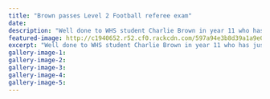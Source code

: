 ```yaml
---
title: "Brown passes Level 2 Football referee exam"
date: 
description: "Well done to WHS student Charlie Brown in year 11 who has just passed his level 2 accreditation football referee exam..."
featured-image: http://c1940652.r52.cf0.rackcdn.com/597a94e3b8d39a1a9e000cb0/NZF-logo_0ae5d7_01.jpg
excerpt: "Well done to WHS student Charlie Brown in year 11 who has just passed his level 2 accreditation football referee exam."
gallery-image-1: 
gallery-image-2: 
gallery-image-3: 
gallery-image-4: 
gallery-image-5: 
---
```

